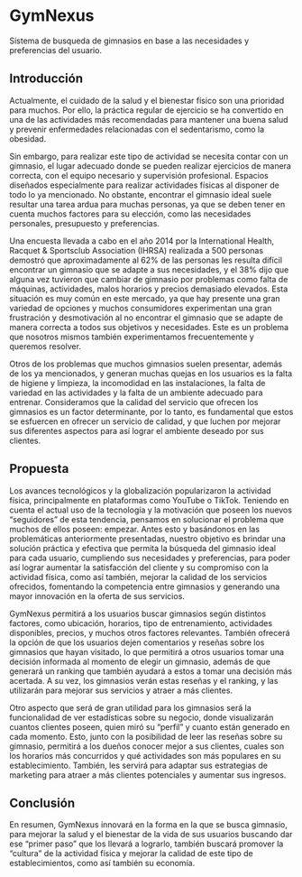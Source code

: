 # GymNexus
Sistema de busqueda de gimnasios en base a las necesidades y preferencias del usuario.

<h2>Introducción</h2>
<p>
 Actualmente, el cuidado de la salud y el bienestar físico son una prioridad para muchos. Por ello, la práctica regular de ejercicio se ha convertido en una de las actividades más recomendadas para mantener una buena salud y prevenir enfermedades relacionadas con el sedentarismo, como la obesidad.
</p>
<p>
  Sin embargo, para realizar este tipo de actividad se necesita contar con un gimnasio, el lugar adecuado donde se pueden realizar ejercicios de manera correcta, con el equipo necesario y supervisión profesional. Espacios diseñados especialmente para realizar actividades físicas al disponer de todo lo ya mencionado.
  No obstante, encontrar el gimnasio ideal suele resultar una tarea ardua para muchas personas, ya que se deben tener en cuenta muchos factores para su elección, como las necesidades personales, presupuesto y preferencias.
</p>
<p>
  Una encuesta llevada a cabo en el año 2014 por la International Health, Racquet & Sportsclub Association (IHRSA) realizada a 500 personas demostró que aproximadamente al 62% de las personas les resulta difícil encontrar un gimnasio que se adapte a sus necesidades, y el 38% dijo que alguna vez tuvieron que cambiar de gimnasio por problemas como falta de máquinas, actividades, malos horarios y precios demasiado elevados. Esta situación es muy común en este mercado, ya que hay presente una gran variedad de opciones y muchos consumidores experimentan una gran frustración y desmotivación al no encontrar el gimnasio que se adapte de manera correcta a todos sus objetivos y necesidades. Este es un problema que nosotros mismos también experimentamos frecuentemente y queremos resolver.
</p>
<p>
  Otros de los problemas que muchos gimnasios suelen presentar, además de los ya mencionados, y generan muchas quejas en los usuarios es la falta de higiene y limpieza, la incomodidad en las instalaciones, la falta de variedad en las actividades y la falta de un ambiente adecuado para entrenar. Consideramos que la calidad del servicio que ofrecen los gimnasios es un factor determinante, por lo tanto, es fundamental que estos se esfuercen en ofrecer un servicio de calidad, y que luchen por mejorar sus diferentes aspectos para así lograr el ambiente deseado por sus clientes.
</p>
<h2>Propuesta</h2>
<p>
  Los avances tecnológicos y la globalización popularizaron la actividad física, principalmente en plataformas como YouTube o TikTok. Teniendo en cuenta el actual uso de la tecnología y la motivación que poseen los nuevos “seguidores” de esta tendencia, pensamos en solucionar el problema que muchos de ellos poseen: empezar. Antes esto y basándonos en las problemáticas anteriormente presentadas, nuestro objetivo es brindar una solución práctica y efectiva que permita la búsqueda del gimnasio ideal para cada usuario, cumpliendo sus necesidades y preferencias, para poder así lograr aumentar la satisfacción del cliente y su compromiso con la actividad física, como así también, mejorar la calidad de los servicios ofrecidos, fomentando la competencia entre gimnasios y generando una mayor innovación en la oferta de sus servicios.
</p>
<p>
  GymNexus permitirá a los usuarios buscar gimnasios según distintos factores, como ubicación, horarios, tipo de entrenamiento, actividades disponibles, precios, y muchos otros factores relevantes.
También ofrecerá la opción de que los usuarios dejen comentarios y reseñas sobre los gimnasios que hayan visitado, lo que permitirá a otros usuarios tomar una decisión informada al momento de elegir un gimnasio, además de que generará un ranking que también ayudará a estos a tomar una decisión más acertada. A su vez, los gimnasios verán estas reseñas y el ranking, y las utilizarán para mejorar sus servicios y atraer a más clientes.
</p>
<p>
  Otro aspecto que será de gran utilidad para los gimnasios será la funcionalidad de ver estadísticas sobre su negocio, donde visualizarán cuantos clientes poseen, quien miró su “perfil” y cuanto están generado en cada momento. Esto, junto con la posibilidad de leer las reseñas sobre su gimnasio, permitirá a los dueños conocer mejor a sus clientes, cuales son los horarios más concurridos y qué actividades son más populares en su establecimiento. También, les servirá para adaptar sus estrategias de marketing para atraer a más clientes potenciales y aumentar sus ingresos.
</p>
<h2>Conclusión</h2>
<p>
  En resumen, GymNexus innovará en la forma en la que se busca gimnasio, para mejorar la salud y el bienestar de la vida de sus usuarios buscando dar ese “primer paso” que los llevará a lograrlo, también buscará promover la “cultura” de la actividad física y mejorar la calidad de este tipo de establecimientos, como así también su economía.
</p>
